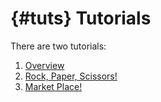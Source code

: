 # {#tuts} Tutorials

There are two tutorials:
1. [Overview](##overview)
1. [Rock, Paper, Scissors!](##tut)
1. [Market Place!](##tut-mkt)